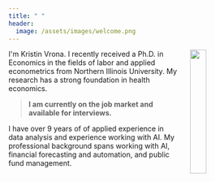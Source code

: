 ```yaml
---
title: " "
header: 
  image: /assets/images/welcome.png
---
```



<img src="https://github.com/kristin-vrona/Vrona-Profile/blob/master/assets/images/NIUheadshot.png?raw=true" width="25%" hspace="20" align="right">



I'm Kristin Vrona. I recently received a Ph.D. in Economics in the fields of labor and applied econometrics from Northern Illinois University. 
My research has a strong foundation in health economics.
>
>
> **I am currently on the job market and available for interviews.**
>
>
I have over 9 years of of applied experience in data analysis and experience working with AI.
My professional background spans working with AI, financial forecasting and automation, and public fund management.









